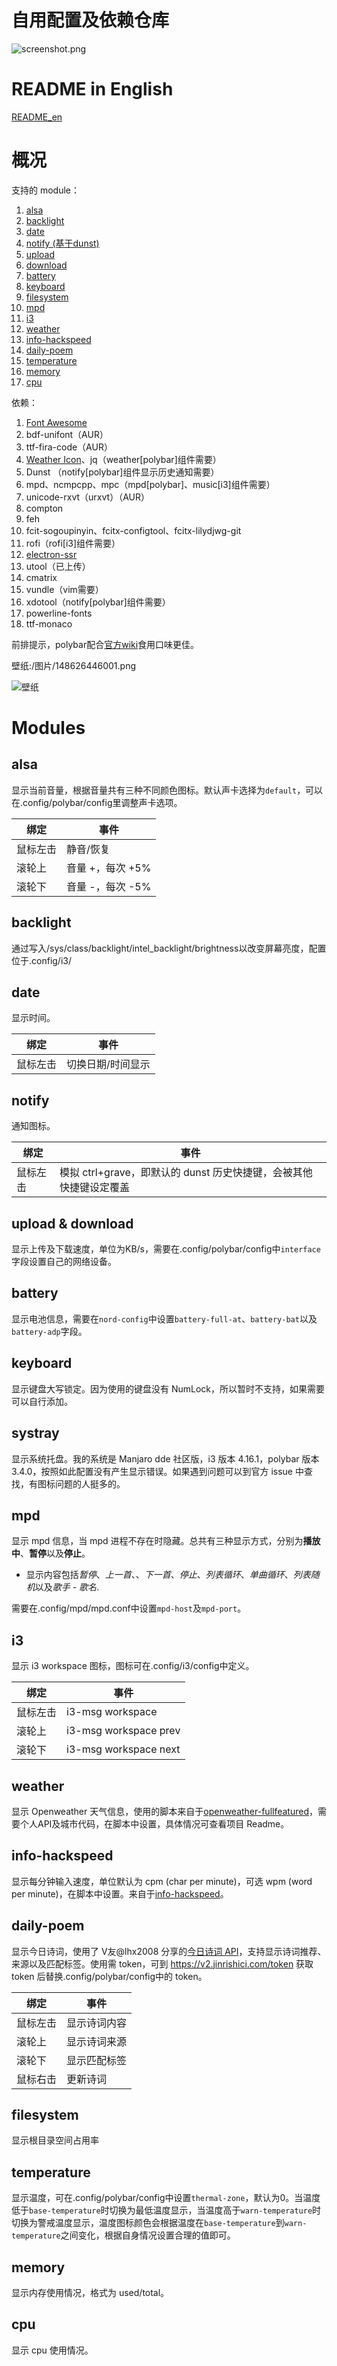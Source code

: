 # 自用配置及依赖仓库

![screenshot.png](https://github.com/Dimerbone/dotfiles/blob/master/screenshot.png)

<!--more-->

# README in English

[README_en](https://github.com/Dimerbone/dotfiles/blob/master/README_en.md)

<!--more-->

# 概况

支持的 module：

1. [alsa](#alsa)
2. [backlight](#backlight)
3. [date](#date)
4. [notify (基于dunst)](#notify)
5. [upload](#upload)
6. [download](#upload)
7. [battery](#battery)
8. [keyboard](#keyboard)
9. [filesystem](#filesystem)
10. [mpd](#mpd)
11. [i3](#i3)
12. [weather](#weather)
13. [info-hackspeed](#info-hackspeed)
14. [daily-poem](#daily-poem)
15. [temperature](temperature)
16. [memory](#memory)
17. [cpu](#cpu)

依赖：

1. [Font Awesome](https://www.archlinux.org/packages/community/any/ttf-font-awesome/)
2. bdf-unifont（AUR）
3. ttf-fira-code（AUR）
4. [Weather Icon](https://github.com/erikflowers/weather-icons)、jq（weather[polybar]组件需要）
5. Dunst （notify[polybar]组件显示历史通知需要）
6. mpd、ncmpcpp、mpc（mpd[polybar]、music[i3]组件需要）
7. unicode-rxvt（urxvt）（AUR）
8. compton
9. feh
10. fcit-sogoupinyin、fcitx-configtool、fcitx-lilydjwg-git<aur>
11. rofi（rofi[i3]组件需要）
12. [electron-ssr](https://github.com/shadowsocksrr/electron-ssr/releases/)
13. utool（已上传）
14. cmatrix
15. vundle（vim需要）
16. xdotool（notify[polybar]组件需要）
17. powerline-fonts
18. ttf-monaco

前排提示，polybar配合[官方wiki](https://github.com/polybar/polybar/wiki)食用口味更佳。

壁纸:/图片/148626446001.png

![壁纸](https://github.com/Dimerbone/dotfiles/blob/master/图片/1486262446001.png)

<!--more-->

# Modules

## alsa

显示当前音量，根据音量共有三种不同颜色图标。默认声卡选择为`default`，可以在.config/polybar/config里调整声卡选项。

| 绑定     | 事件             |
| -------- | ---------------- |
| 鼠标左击 | 静音/恢复        |
| 滚轮上   | 音量 +，每次 +5% |
| 滚轮下   | 音量 -，每次 -5% |

## backlight

通过写入/sys/class/backlight/intel_backlight/brightness以改变屏幕亮度，配置位于.config/i3/

## date

显示时间。

| 绑定     | 事件              |
| -------- | ----------------- |
| 鼠标左击 | 切换日期/时间显示 |

## notify

通知图标。

| 绑定     | 事件                                                         |
| -------- | ------------------------------------------------------------ |
| 鼠标左击 | 模拟 ctrl+grave，即默认的 dunst 历史快捷键，会被其他快捷键设定覆盖 |

## upload & download

显示上传及下载速度，单位为KB/s，需要在.config/polybar/config中`interface`字段设置自己的网络设备。


## battery

显示电池信息，需要在`nord-config`中设置`battery-full-at`、`battery-bat`以及`battery-adp`字段。

## keyboard

显示键盘大写锁定。因为使用的键盘没有 NumLock，所以暂时不支持，如果需要可以自行添加。

## systray

显示系统托盘。我的系统是 Manjaro dde 社区版，i3 版本 4.16.1，polybar 版本 3.4.0，按照如此配置没有产生显示错误。如果遇到问题可以到官方 issue 中查找，有图标问题的人挺多的。

## mpd

显示 mpd 信息，当 mpd 进程不存在时隐藏。总共有三种显示方式，分别为**播放中**、**暂停**以及**停止**。

- 显示内容包括*暂停*、*上一首*、、*下一首*、*停止*、*列表循环*、*单曲循环*、*列表随机*以及*歌手 - 歌名*.

需要在.config/mpd/mpd.conf中设置`mpd-host`及`mpd-port`。

## i3

显示 i3 workspace 图标，图标可在.config/i3/config中定义。

| 绑定     | 事件                     |
| -------- | ------------------------ |
| 鼠标左击 | i3-msg workspace <index> |
| 滚轮上   | i3-msg workspace prev    |
| 滚轮下   | i3-msg workspace next    |


## weather

显示 Openweather 天气信息，使用的脚本来自于[openweather-fullfeatured](https://github.com/polybar/polybar-scripts/tree/master/polybar-scripts/openweathermap-fullfeatured)，需要个人API及城市代码，在脚本中设置，具体情况可查看项目 Readme。

## info-hackspeed

显示每分钟输入速度，单位默认为 cpm (char per minute)，可选 wpm (word per minute)，在脚本中设置。来自于[info-hackspeed](https://github.com/polybar/polybar-scripts/tree/master/polybar-scripts/info-hackspeed)。

## daily-poem

显示今日诗词，使用了 V友@lhx2008 分享的[今日诗词 API](https://www.jinrishici.com/)，支持显示诗词推荐、来源以及匹配标签。使用需 token，可到 https://v2.jinrishici.com/token 获取 token 后替换.config/polybar/config中的 token。

| 绑定     | 事件         |
| -------- | ------------ |
| 鼠标左击 | 显示诗词内容 |
| 滚轮上   | 显示诗词来源 |
| 滚轮下   | 显示匹配标签 |
| 鼠标右击 | 更新诗词     |

## filesystem

显示根目录空间占用率

## temperature

显示温度，可在.config/polybar/config中设置`thermal-zone`，默认为0。当温度低于`base-temperature`时切换为最低温度显示，当温度高于`warn-temperature`时切换为警戒温度显示，温度图标颜色会根据温度在`base-temperature`到`warn-temperature`之间变化，根据自身情况设置合理的值即可。

## memory

显示内存使用情况，格式为 used/total。

## cpu

显示 cpu 使用情况。
